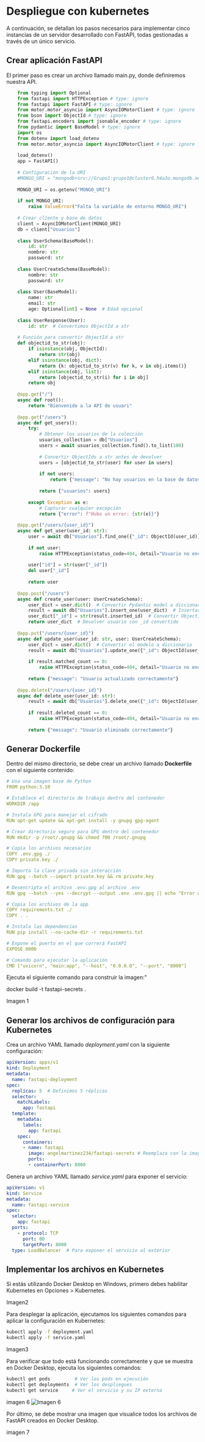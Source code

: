 # Despliegue con kubernetes

A continuación, se detallan los pasos necesarios para implementar cinco instancias de un servidor desarrollado con FastAPI, todas gestionadas a través de un único servicio.

## Crear aplicación FastAPI
El primer paso es crear un archivo llamado main.py, donde definiremos nuestra API.    

```python
    from typing import Optional
    from fastapi import HTTPException # type: ignore
    from fastapi import FastAPI # type: ignore
    from motor.motor_asyncio import AsyncIOMotorClient # type: ignore
    from bson import ObjectId # type: ignore
    from fastapi.encoders import jsonable_encoder # type: ignore
    from pydantic import BaseModel # type: ignore
    import os
    from dotenv import load_dotenv
    from motor.motor_asyncio import AsyncIOMotorClient # type: ignore
    
    load_dotenv()
    app = FastAPI()
    
    # Configuración de la URI
    #MONGO_URI = "mongodb+srv://Grupo1:grupo1@cluster0.h4a3o.mongodb.net/Usuarios?retryWrites=true&w=majority"
    
    MONGO_URI = os.getenv("MONGO_URI")
    
    if not MONGO_URI:
        raise ValueError("Falta la variable de entorno MONGO_URI")
    
    # Crear cliente y base de datos
    client = AsyncIOMotorClient(MONGO_URI)
    db = client["Usuarios"]
    
    class UserSchema(BaseModel):
        id: str
        nombre: str
        password: str
    
    class UserCreateSchema(BaseModel):
        nombre: str
        password: str
    
    class User(BaseModel):
        name: str
        email: str
        age: Optional[int] = None  # Edad opcional
    
    class UserResponse(User):
        id: str  # Convertimos ObjectId a str
    
    # Función para convertir ObjectId a str
    def objectid_to_str(obj):
        if isinstance(obj, ObjectId):
            return str(obj)
        elif isinstance(obj, dict):
            return {k: objectid_to_str(v) for k, v in obj.items()}
        elif isinstance(obj, list):
            return [objectid_to_str(i) for i in obj]
        return obj
    
    @app.get("/")
    async def root():
        return "Bienvenido a la API de usuari"
    
    @app.get("/users")
    async def get_users():
        try:
            # Obtener los usuarios de la colección
            usuarios_collection = db["Usuarios"]
            users = await usuarios_collection.find().to_list(100)
            
            # Convertir ObjectIds a str antes de devolver
            users = [objectid_to_str(user) for user in users]
            
            if not users:
                return {"message": "No hay usuarios en la base de datos"}
            
            return {"usuarios": users}
        
        except Exception as e:
            # Capturar cualquier excepción
            return {"error": f"Hubo un error: {str(e)}"}
        
    @app.get("/users/{user_id}")
    async def get_user(user_id: str):
        user = await db["Usuarios"].find_one({"_id": ObjectId(user_id)})
    
        if not user:
            raise HTTPException(status_code=404, detail="Usuario no encontrado")
    
        user["id"] = str(user["_id"])
        del user["_id"]
    
        return user
    
    @app.post("/users")
    async def create_user(user: UserCreateSchema):
        user_dict = user.dict()  # Convertir Pydantic model a diccionario
        result = await db["Usuarios"].insert_one(user_dict)  # Insertar en MongoDB
        user_dict["_id"] = str(result.inserted_id)  # Convertir ObjectId a string
        return user_dict  # Devolver usuario con _id convertido
    
    @app.put("/users/{user_id}")
    async def update_user(user_id: str, user: UserCreateSchema):
        user_dict = user.dict()  # Convertir el modelo a diccionario
        result = await db["Usuarios"].update_one({"_id": ObjectId(user_id)}, {"$set": user_dict})
    
        if result.matched_count == 0:
            raise HTTPException(status_code=404, detail="Usuario no encontrado")
    
        return {"message": "Usuario actualizado correctamente"}
    
    @app.delete("/users/{user_id}")
    async def delete_user(user_id: str):
        result = await db["Usuarios"].delete_one({"_id": ObjectId(user_id)})
    
        if result.deleted_count == 0:
            raise HTTPException(status_code=404, detail="Usuario no encontrado")
    
        return {"message": "Usuario eliminado correctamente"}
```

## Generar Dockerfile
Dentro del mismo directorio, se debe crear un archivo llamado **Dockerfile** con el siguiente contenido:

```yml
# Usa una imagen base de Python
FROM python:3.10

# Establece el directorio de trabajo dentro del contenedor
WORKDIR /app

# Instala GPG para manejar el cifrado
RUN apt-get update && apt-get install -y gnupg gpg-agent

# Crear directorio seguro para GPG dentro del contenedor
RUN mkdir -p /root/.gnupg && chmod 700 /root/.gnupg

# Copia los archivos necesarios
COPY .env.gpg ./
COPY private.key ./

# Importa la clave privada sin interacción
RUN gpg --batch --import private.key && rm private.key

# Desencripta el archivo .env.gpg al archivo .env
RUN gpg --batch --yes --decrypt --output .env .env.gpg || echo "Error al desencriptar .env"

# Copia los archivos de la app
COPY requirements.txt ./
COPY . .

# Instala las dependencias
RUN pip install --no-cache-dir -r requirements.txt

# Expone el puerto en el que correrá FastAPI
EXPOSE 8000

# Comando para ejecutar la aplicación
CMD ["uvicorn", "main:app", "--host", "0.0.0.0", "--port", "8000"]

```


Ejecuta el siguiente comando para construir la imagen:"
  
  docker build -t fastapi-secrets .

Imagen 1

## Generar los archivos de configuración para Kubernetes

Crea un archivo YAML llamado *deployment.yaml* con la siguiente configuración:

```yml
apiVersion: apps/v1
kind: Deployment
metadata:
  name: fastapi-deployment
spec:
  replicas: 5  # Definimos 5 réplicas
  selector:
    matchLabels:
      app: fastapi
  template:
    metadata:
      labels:
        app: fastapi
    spec:
      containers:
      - name: fastapi
        image: angelmartinez234/fastapi-secrets # Reemplaza con la imagen que subiste
        ports:
        - containerPort: 8000
```

Genera un archivo YAML llamado *service.yaml* para exponer el servicio:

```yml
apiVersion: v1
kind: Service
metadata:
  name: fastapi-service
spec:
  selector:
    app: fastapi
  ports:
    - protocol: TCP
      port: 80
      targetPort: 8000
  type: LoadBalancer  # Para exponer el servicio al exterior

```

## Implementar los archivos en Kubernetes
Si estás utilizando Docker Desktop en Windows, primero debes habilitar Kubernetes en Opciones > Kubernetes.

Imagen2


Para desplegar la aplicación, ejecutamos los siguientes comandos para aplicar la configuración en Kubernetes:

```bash
kubectl apply -f deployment.yaml
kubectl apply -f service.yaml

```

Imagen3

Para verificar que todo está funcionando correctamente y que se muestra en Docker Desktop, ejecuta los siguientes comandos:

```bash
kubectl get pods         # Ver los pods en ejecución  
kubectl get deployments  # Ver los despliegues  
kubectl get service     # Ver el servicio y su IP externa

```

imagen 6
![Imagen 6](/img/6.png)

Por último, se debe mostrar una imagen que visualice todos los archivos de FastAPI creados en Docker Desktop.

imagen 7





